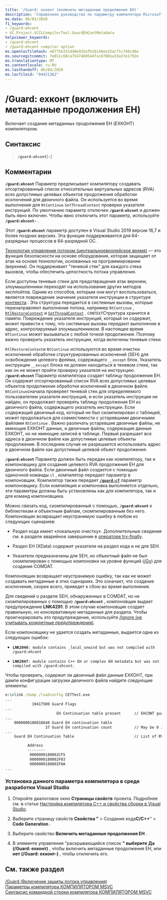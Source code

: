```yaml
---
title: '/Guard: ехконт (включить метаданные продолжения EH)'
description: 'Справочное руководство по параметру компилятора Microsoft C++/Guard: ехконт.'
ms.date: 06/03/2020
f1_keywords:
- /guard:ehcont
- VC.Project.VCCLCompilerTool.GuardEHContMetadata
helpviewer_keywords:
- /guard:ehcont
- /guard:ehcont compiler option
ms.openlocfilehash: e8775b331440e932efb16148ee15acf1c740cd6e
ms.sourcegitcommit: 7e011c68ca7547469544fac87001a33a37e1792e
ms.translationtype: MT
ms.contentlocale: ru-RU
ms.lasthandoff: 06/04/2020
ms.locfileid: "84421362"
---
```

# <a name="guardehcont-enable-eh-continuation-metadata"></a>/Guard: ехконт (включить метаданные продолжения EH)

Включает создание метаданных продолжения EH (ЕХКОНТ) компилятором.

## <a name="syntax"></a>Синтаксис

> **`/guard:ehcont`**[**`-`**]

## <a name="remarks"></a>Комментарии

**`/guard:ehcont`** Параметр предписывает компилятору создавать отсортированный список относительных виртуальных адресов (RVA) всех допустимых целевых объектов продолжения обработки исключений для двоичного файла. Он используется во время выполнения для `NtContinue` `SetThreadContext` проверки указателя инструкций. По умолчанию параметр отключен **`/guard:ehcont`** и должен быть явно включен. Чтобы явно отключить этот параметр, используйте **`/guard:ehcont-`** .

Этот **`/guard:ehcont`** параметр доступен в Visual Studio 2019 версии 16,7 и более поздних версиях. Эта функция поддерживается для 64-разрядных процессов в 64-разрядной ОС.

[Технология управления потоком (центральноевропейское время)](https://software.intel.com/sites/default/files/managed/4d/2a/control-flow-enforcement-technology-preview.pdf) — это функция безопасности на основе оборудования, которая защищает от атак на основе технологии, основанных на программировании (верхнем). Он поддерживает "теневой стек" для каждого стека вызовов, чтобы обеспечить целостность потока управления.

Если доступны теневые стеки для предотвращения атак верхнем, злоумышленники переходят на использование других методов эксплойтов. Одним из способов, которым они могут воспользоваться, является повреждение значения указателя инструкции в структуре [контекста](/windows/win32/api/winnt/ns-winnt-context) . Эта структура передается в системные вызовы, которые перенаправляют выполнение потока, например `NtContinue` , [`RtlRestoreContext`](/windows/win32/api/winnt/nf-winnt-rtlrestorecontext) и [`SetThreadContext`](/windows/win32/api/processthreadsapi/nf-processthreadsapi-setthreadcontext) . `CONTEXT`Структура хранится в памяти. Повреждение указателя инструкций, который он содержит, может привести к тому, что системные вызовы передают выполнение в адрес, контролируемый злоумышленником. В настоящее время `NTContinue` может вызываться с любой точкой продолжения. Поэтому важно проверить указатель инструкции, когда включены теневые стеки.

`RtlRestoreContext`и `NtContinue` используются во время очистки исключений обработки структурированных исключений (SEH) для освобождения целевого фрейма, содержащего `__except` блок. Указатель инструкции `__except` блока не должен находиться в теневом стеке, так как он не может пройти проверку указателя на инструкцию. **`/guard:ehcont`** Параметр компилятора создает таблицу продолжения EH. Он содержит отсортированный список RVA всех допустимых целевых объектов продолжения обработки исключений в двоичном файле. `NtContinue`сначала проверяет теневой стек для определяемого пользователем указателя инструкций, и если указатель инструкции не найден, он продолжает проверять таблицу продолжения EH из двоичного файла, содержащего указатель инструкции. Если содержащий двоичный код, который не был скомпилирован с таблицей, может продолжаться для совместимости с устаревшими двоичными файлами `NtContinue` . Важно различать устаревшие двоичные файлы, не имеющие ЕХКОНТ данных, и двоичные файлы, содержащие данные ЕХКОНТ, но не имеющие записей в таблице. Первый разрешает все адреса в двоичном файле как допустимые целевые объекты продолжения. В последнем случае не разрешается использовать адрес в двоичном файле как допустимый целевой объект продолжения.

**`/guard:ehcont`** Параметр должен быть передан как компилятору, так и компоновщику для создания целевого RVA продолжения EH для двоичного файла. Если двоичный файл создается с помощью одиночной команды `cl` , компилятор передает параметр в компоновщик. Компилятор также передает [**`/guard:cf`**](guard-enable-control-flow-guard.md) параметр компоновщику. Если компиляция и компоновка выполняется отдельно, эти параметры должны быть установлены как для компилятора, так и для команд компоновщика.

Можно связать код, скомпилированный с помощью, **`/guard:ehcont`** к библиотекам и объектным файлам, скомпилированным без него. Компоновщик возвращает неустранимую ошибку в любом из следующих сценариев:

- Раздел кода имеет «локальную очистку». Дополнительные сведения см. в разделе аварийное завершение в [операторе try-finally](../../cpp/try-finally-statement.md#abnormal-termination).

- Раздел EH (XData) содержит указатели на раздел кода и не для SEH.

- Указатели предназначены для SEH, но объектный файл не был скомпилирован с помощью компоновки на уровне функций ([/Gy](gy-enable-function-level-linking.md)) для создания COMDAT.

Компоновщик возвращает неустранимую ошибку, так как не может создавать метаданные в этих сценариях. Это означает, что создание исключения, скорее всего, приведет к сбою во время выполнения.

Для сведений о разделе SEH, обнаруженных в COMDAT, но не скомпилированных с помощью **`/guard:ehcont`** , компоновщик выдает предупреждение **LNK4291**. В этом случае компоновщик создает правильную, но консервативную метаданные для раздела. Чтобы проигнорировать это предупреждение, используйте [/Ignore (не учитывать конкретные предупреждения)](ignore-ignore-specific-warnings.md).

Если компоновщику не удается создать метаданные, выдается одна из следующих ошибок:

- **`LNK2046`**`: module contains _local_unwind but was not compiled with /guard:ehcont`

- **`LNK2047`**`: module contains C++ EH or complex EH metadata but was not compiled with /guard:ehcont.`

Чтобы проверить, содержит ли двоичный файл данные ЕХКОНТ, при дампе конфигурации загрузки двоичного файла найдите следующие элементы:

```cmd
e:\>link /dump /loadconfig CETTest.exe
...
            10417500 Guard Flags
...
                       EH Continuation table present      // EHCONT guard flag present
...
    0000000180018640 Guard EH continuation table
                  37 Guard EH continuation count          // May be 0 if no exception handling is used in the binary. Still counts has having EHCONT data.
...
    Guard EH Continuation Table                           // List of RVAs

          Address
          --------
           0000000180002CF5
           0000000180002F03
           0000000180002F0A
...
```

### <a name="to-set-this-compiler-option-in-the-visual-studio-development-environment"></a>Установка данного параметра компилятора в среде разработки Visual Studio

1. Откройте диалоговое окно **Страницы свойств** проекта. Подробнее см. в статье [Настройка компилятора C++ и свойства сборки в Visual Studio](../working-with-project-properties.md).

1. Выберите страницу свойств **Свойства "**  >  Создание кода**C/C++**"  >  **Code Generation** .

1. Выберите свойство **Включить метаданные продолжения EH** .

1. В элементе управления "раскрывающийся список **" выберите Да (/Guard: ехконт)** , чтобы включить метаданные продолжения EH, или **нет (/Guard: ехконт-)** , чтобы отключить его.

## <a name="see-also"></a>См. также раздел

[/Guard (Включение защиты потока управления)](guard-enable-control-flow-guard.md)\
[Параметры компилятора КОМПИЛЯТОРОМ MSVC](compiler-options.md)\
[Синтаксис командной строки компилятора КОМПИЛЯТОРОМ MSVC](compiler-command-line-syntax.md)
